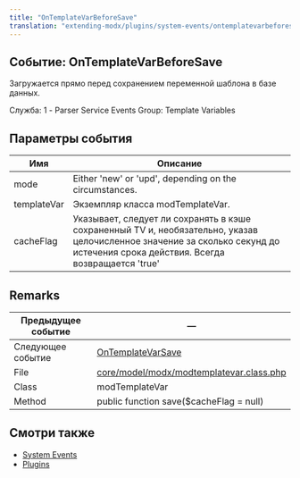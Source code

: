 ```yaml
---
title: "OnTemplateVarBeforeSave"
translation: "extending-modx/plugins/system-events/ontemplatevarbeforesave"
---
```


## Событие: OnTemplateVarBeforeSave

Загружается прямо перед сохранением переменной шаблона в базе данных.

Служба: 1 - Parser Service Events
Group: Template Variables

## Параметры события

| Имя         | Описание                                                                                                                                                                        |
| ----------- | ------------------------------------------------------------------------------------------------------------------------------------------------------------------------------- |
| mode        | Either 'new' or 'upd', depending on the circumstances.                                                                                                                          |
| templateVar | Экземпляр класса modTemplateVar.                                                                                                                                                |
| cacheFlag   | Указывает, следует ли сохранять в кэше сохраненный TV и, необязательно, указав целочисленное значение за сколько секунд до истечения срока действия. Всегда возвращается 'true' |

## Remarks

| Предыдущее событие | —                                                                                                                                     |
| ------------------ | -------------------------------------------------------------------------------------------------------------------------------------- |
| Следующее событие  | [OnTemplateVarSave](extending-modx/plugins/system-events/ontemplatevarsave "OnTemplateVarSave")                                        |
| File               | [core/model/modx/modtemplatevar.class.php](https://github.com/modxcms/revolution/blob/master/core/model/modx/modtemplatevar.class.php) |
| Class              | modTemplateVar                                                                                                                         |
| Method             | public function save($cacheFlag = null)                                                                                                |

## Смотри также

- [System Events](extending-modx/plugins/system-events "System Events")
- [Plugins](extending-modx/plugins "Plugins")
